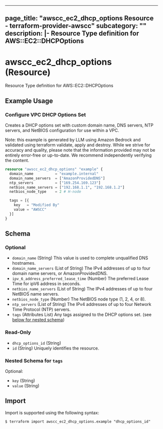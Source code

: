 
---
page_title: "awscc_ec2_dhcp_options Resource - terraform-provider-awscc"
subcategory: ""
description: |-
  Resource Type definition for AWS::EC2::DHCPOptions
---

# awscc_ec2_dhcp_options (Resource)

Resource Type definition for AWS::EC2::DHCPOptions

## Example Usage

### Configure VPC DHCP Options Set

Creates a DHCP options set with custom domain name, DNS servers, NTP servers, and NetBIOS configuration for use within a VPC.
                                
Note: this example is generated by LLM using Amazon Bedrock and validated using terraform validate, apply and destroy. While we strive for accuracy and quality, please note that the information provided may not be entirely error-free or up-to-date. We recommend independently verifying the content.

```terraform
resource "awscc_ec2_dhcp_options" "example" {
  domain_name          = "example.internal"
  domain_name_servers  = ["AmazonProvidedDNS"]
  ntp_servers          = ["169.254.169.123"]
  netbios_name_servers = ["192.168.1.1", "192.168.1.2"]
  netbios_node_type    = 2 # H-node

  tags = [{
    key   = "Modified By"
    value = "AWSCC"
  }]
}
```

<!-- schema generated by tfplugindocs -->
## Schema

### Optional

- `domain_name` (String) This value is used to complete unqualified DNS hostnames.
- `domain_name_servers` (List of String) The IPv4 addresses of up to four domain name servers, or AmazonProvidedDNS.
- `ipv_6_address_preferred_lease_time` (Number) The preferred Lease Time for ipV6 address in seconds.
- `netbios_name_servers` (List of String) The IPv4 addresses of up to four NetBIOS name servers.
- `netbios_node_type` (Number) The NetBIOS node type (1, 2, 4, or 8).
- `ntp_servers` (List of String) The IPv4 addresses of up to four Network Time Protocol (NTP) servers.
- `tags` (Attributes List) Any tags assigned to the DHCP options set. (see [below for nested schema](#nestedatt--tags))

### Read-Only

- `dhcp_options_id` (String)
- `id` (String) Uniquely identifies the resource.

<a id="nestedatt--tags"></a>
### Nested Schema for `tags`

Optional:

- `key` (String)
- `value` (String)

## Import

Import is supported using the following syntax:

```shell
$ terraform import awscc_ec2_dhcp_options.example "dhcp_options_id"
```
